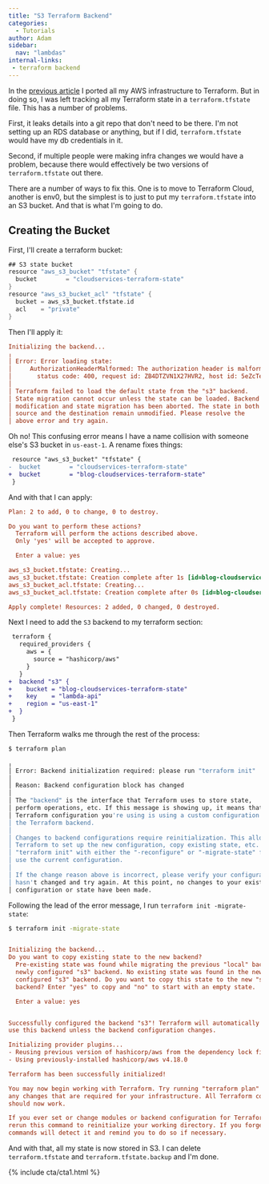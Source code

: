 ```yaml
---
title: "S3 Terraform Backend"
categories:
  - Tutorials
author: Adam
sidebar:
  nav: "lambdas"
internal-links:
 - terraform backend
---
```

In the [previous article](/blog/terraform-lambda/) I ported all my AWS infrastructure to Terraform. But in doing so, I was left tracking all my Terraform state in a `terraform.tfstate` file. This has a number of problems.

First, it leaks details into a git repo that don't need to be there. I'm not setting up an RDS database or anything, but if I did, `terraform.tfstate` would have my db credentials in it.

Second, if multiple people were making infra changes we would have a problem, because there would effectively be two versions of `terraform.tfstate` out there.

There are a number of ways to fix this. One is to move to Terraform Cloud, another is env0, but the simplest is to just to put my `terraform.tfstate` into an S3 bucket. And that is what I'm going to do.

## Creating the Bucket

First, I'll create a terraform bucket:

~~~{.groovy caption="main.tf"}
## S3 state bucket
resource "aws_s3_bucket" "tfstate" {
  bucket        = "cloudservices-terraform-state"
}
resource "aws_s3_bucket_acl" "tfstate" {
  bucket = aws_s3_bucket.tfstate.id
  acl    = "private"
}
~~~

Then I'll apply it:

~~~{.ini caption=">_"}
Initializing the backend...
╷
│ Error: Error loading state:
│     AuthorizationHeaderMalformed: The authorization header is malformed; the region 'us-east-1' is wrong; expecting 'eu-west-1'
│       status code: 400, request id: ZB4DTZVN1X27HVR2, host id: 5eZcTebhqUzdTjqRmONR5MWp6orwhKcxJrmdY8+9Y5w/lVZuni3uwmLgWUDtLgci/Tsj02DFAek=
│ 
│ Terraform failed to load the default state from the "s3" backend.
│ State migration cannot occur unless the state can be loaded. Backend
│ modification and state migration has been aborted. The state in both the
│ source and the destination remain unmodified. Please resolve the
│ above error and try again.
~~~

Oh no! This confusing error means I have a name collision with someone else's S3 bucket in `us-east-1`. A rename fixes things:

~~~{.diff caption="main.tf"}
 resource "aws_s3_bucket" "tfstate" {
-  bucket        = "cloudservices-terraform-state"
+  bucket        = "blog-cloudservices-terraform-state"
 }
~~~

And with that I can apply:

~~~{.ini caption="Output"}
Plan: 2 to add, 0 to change, 0 to destroy.

Do you want to perform these actions?
  Terraform will perform the actions described above.
  Only 'yes' will be accepted to approve.

  Enter a value: yes

aws_s3_bucket.tfstate: Creating...
aws_s3_bucket.tfstate: Creation complete after 1s [id=blog-cloudservices-terraform-state]
aws_s3_bucket_acl.tfstate: Creating...
aws_s3_bucket_acl.tfstate: Creation complete after 0s [id=blog-cloudservices-terraform-state,private]

Apply complete! Resources: 2 added, 0 changed, 0 destroyed.
~~~

Next I need to add the `S3` backend to my terraform section:

~~~{.diff caption="main.tf"}
 terraform {
   required_providers {
     aws = {
       source = "hashicorp/aws"
     }
   }
+  backend "s3" {
+    bucket = "blog-cloudservices-terraform-state"
+    key    = "lambda-api"
+    region = "us-east-1"
+  }
 }
~~~

Then Terraform walks me through the rest of the process:

~~~{.bash caption=">_"}
$ terraform plan
~~~

~~~{.bash .merge-code caption=""}
╷
│ Error: Backend initialization required: please run "terraform init"
│ 
│ Reason: Backend configuration block has changed
│ 
│ The "backend" is the interface that Terraform uses to store state,
│ perform operations, etc. If this message is showing up, it means that the
│ Terraform configuration you're using is using a custom configuration for
│ the Terraform backend.
│ 
│ Changes to backend configurations require reinitialization. This allows
│ Terraform to set up the new configuration, copy existing state, etc. Please run
│ "terraform init" with either the "-reconfigure" or "-migrate-state" flags to
│ use the current configuration.
│ 
│ If the change reason above is incorrect, please verify your configuration
│ hasn't changed and try again. At this point, no changes to your existing
│ configuration or state have been made.
~~~

Following the lead of the error message, I run `terraform init -migrate-state`:

~~~{.bash caption=">_"}
$ terraform init -migrate-state
~~~

~~~{.ini .merge-code caption=""}

Initializing the backend...
Do you want to copy existing state to the new backend?
  Pre-existing state was found while migrating the previous "local" backend to the
  newly configured "s3" backend. No existing state was found in the newly
  configured "s3" backend. Do you want to copy this state to the new "s3"
  backend? Enter "yes" to copy and "no" to start with an empty state.

  Enter a value: yes


Successfully configured the backend "s3"! Terraform will automatically
use this backend unless the backend configuration changes.

Initializing provider plugins...
- Reusing previous version of hashicorp/aws from the dependency lock file
- Using previously-installed hashicorp/aws v4.18.0

Terraform has been successfully initialized!

You may now begin working with Terraform. Try running "terraform plan" to see
any changes that are required for your infrastructure. All Terraform commands
should now work.

If you ever set or change modules or backend configuration for Terraform,
rerun this command to reinitialize your working directory. If you forget, other
commands will detect it and remind you to do so if necessary.
~~~

And with that, all my state is now stored in S3. I can delete `terraform.tfstate` and `terraform.tfstate.backup` and I'm done.

{% include cta/cta1.html %}
